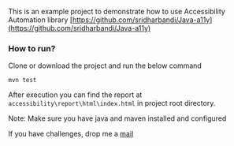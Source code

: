This is an example project to demonstrate how to use Accessibility Automation library [https://github.com/sridharbandi/Java-a11y](https://github.com/sridharbandi/Java-a11y)

### How to run?

Clone or download the project and run the below command
```
mvn test
```
After execution you can find the report at `accessibility\report\html\index.html` in project root directory.

Note: Make sure you have java and maven installed and configured

If you have challenges, drop me a [mail](mailto:sridhar.bandi.ece@gmail.com)